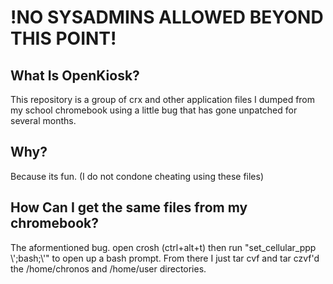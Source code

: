 # !NO SYSADMINS ALLOWED BEYOND THIS POINT!

## What Is OpenKiosk?

This repository is a group of crx and other application files I dumped from my school chromebook using a little bug that has gone unpatched for several months.

## Why?

Because its fun. (I do not condone cheating using these files)

## How Can I get the same files from my chromebook?

The aformentioned bug. open crosh (ctrl+alt+t) then run "set_cellular_ppp \\';bash;\\'" to open up a bash prompt. From there I just tar cvf and tar czvf'd the /home/chronos and /home/user directories.

